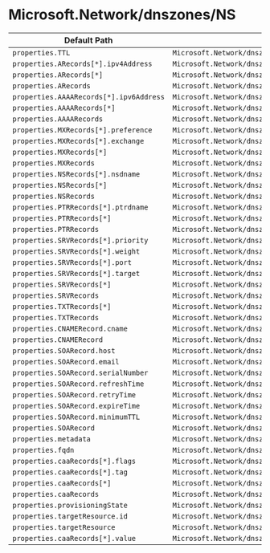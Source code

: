 # Microsoft.Network/dnszones/NS

| Default Path | Alias |
|---|---|
| `properties.TTL` | `Microsoft.Network/dnszones/NS/TTL` |
| `properties.ARecords[*].ipv4Address` | `Microsoft.Network/dnszones/NS/ARecords[*].ipv4Address` |
| `properties.ARecords[*]` | `Microsoft.Network/dnszones/NS/ARecords[*]` |
| `properties.ARecords` | `Microsoft.Network/dnszones/NS/ARecords` |
| `properties.AAAARecords[*].ipv6Address` | `Microsoft.Network/dnszones/NS/AAAARecords[*].ipv6Address` |
| `properties.AAAARecords[*]` | `Microsoft.Network/dnszones/NS/AAAARecords[*]` |
| `properties.AAAARecords` | `Microsoft.Network/dnszones/NS/AAAARecords` |
| `properties.MXRecords[*].preference` | `Microsoft.Network/dnszones/NS/MXRecords[*].preference` |
| `properties.MXRecords[*].exchange` | `Microsoft.Network/dnszones/NS/MXRecords[*].exchange` |
| `properties.MXRecords[*]` | `Microsoft.Network/dnszones/NS/MXRecords[*]` |
| `properties.MXRecords` | `Microsoft.Network/dnszones/NS/MXRecords` |
| `properties.NSRecords[*].nsdname` | `Microsoft.Network/dnszones/NS/NSRecords[*].nsdname` |
| `properties.NSRecords[*]` | `Microsoft.Network/dnszones/NS/NSRecords[*]` |
| `properties.NSRecords` | `Microsoft.Network/dnszones/NS/NSRecords` |
| `properties.PTRRecords[*].ptrdname` | `Microsoft.Network/dnszones/NS/PTRRecords[*].ptrdname` |
| `properties.PTRRecords[*]` | `Microsoft.Network/dnszones/NS/PTRRecords[*]` |
| `properties.PTRRecords` | `Microsoft.Network/dnszones/NS/PTRRecords` |
| `properties.SRVRecords[*].priority` | `Microsoft.Network/dnszones/NS/SRVRecords[*].priority` |
| `properties.SRVRecords[*].weight` | `Microsoft.Network/dnszones/NS/SRVRecords[*].weight` |
| `properties.SRVRecords[*].port` | `Microsoft.Network/dnszones/NS/SRVRecords[*].port` |
| `properties.SRVRecords[*].target` | `Microsoft.Network/dnszones/NS/SRVRecords[*].target` |
| `properties.SRVRecords[*]` | `Microsoft.Network/dnszones/NS/SRVRecords[*]` |
| `properties.SRVRecords` | `Microsoft.Network/dnszones/NS/SRVRecords` |
| `properties.TXTRecords[*]` | `Microsoft.Network/dnszones/NS/TXTRecords[*]` |
| `properties.TXTRecords` | `Microsoft.Network/dnszones/NS/TXTRecords` |
| `properties.CNAMERecord.cname` | `Microsoft.Network/dnszones/NS/CNAMERecord.cname` |
| `properties.CNAMERecord` | `Microsoft.Network/dnszones/NS/CNAMERecord` |
| `properties.SOARecord.host` | `Microsoft.Network/dnszones/NS/SOARecord.host` |
| `properties.SOARecord.email` | `Microsoft.Network/dnszones/NS/SOARecord.email` |
| `properties.SOARecord.serialNumber` | `Microsoft.Network/dnszones/NS/SOARecord.serialNumber` |
| `properties.SOARecord.refreshTime` | `Microsoft.Network/dnszones/NS/SOARecord.refreshTime` |
| `properties.SOARecord.retryTime` | `Microsoft.Network/dnszones/NS/SOARecord.retryTime` |
| `properties.SOARecord.expireTime` | `Microsoft.Network/dnszones/NS/SOARecord.expireTime` |
| `properties.SOARecord.minimumTTL` | `Microsoft.Network/dnszones/NS/SOARecord.minimumTTL` |
| `properties.SOARecord` | `Microsoft.Network/dnszones/NS/SOARecord` |
| `properties.metadata` | `Microsoft.Network/dnszones/NS/metadata` |
| `properties.fqdn` | `Microsoft.Network/dnszones/NS/fqdn` |
| `properties.caaRecords[*].flags` | `Microsoft.Network/dnszones/NS/caaRecords[*].flags` |
| `properties.caaRecords[*].tag` | `Microsoft.Network/dnszones/NS/caaRecords[*].tag` |
| `properties.caaRecords[*]` | `Microsoft.Network/dnszones/NS/caaRecords[*]` |
| `properties.caaRecords` | `Microsoft.Network/dnszones/NS/caaRecords` |
| `properties.provisioningState` | `Microsoft.Network/dnszones/NS/provisioningState` |
| `properties.targetResource.id` | `Microsoft.Network/dnszones/NS/targetResource.id` |
| `properties.targetResource` | `Microsoft.Network/dnszones/NS/targetResource` |
| `properties.caaRecords[*].value` | `Microsoft.Network/dnszones/NS/caaRecords[*].value` |

